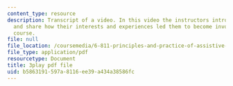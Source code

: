 ```yaml
---
content_type: resource
description: Transcript of a video. In this video the instructors introduce themselves
  and share how their interests and experiences led them to become involved with the
  course.
file: null
file_location: /coursemedia/6-811-principles-and-practice-of-assistive-technology-fall-2014/b5863191597a8116ee39a434a38586fc_yqrQ9dKPV78.pdf
file_type: application/pdf
resourcetype: Document
title: 3play pdf file
uid: b5863191-597a-8116-ee39-a434a38586fc
---
```

